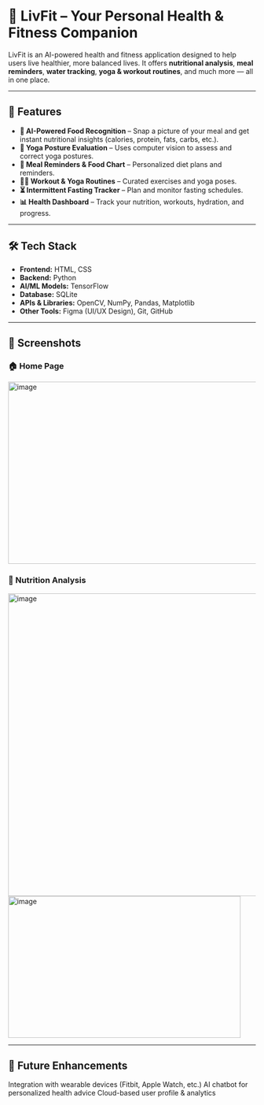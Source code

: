 # 🌿 LivFit – Your Personal Health & Fitness Companion

LivFit is an AI-powered health and fitness application designed to help users live healthier, more balanced lives. It offers **nutritional analysis**, **meal reminders**, **water tracking**, **yoga & workout routines**, and much more — all in one place.

---

## 📌 Features

- **🤖 AI-Powered Food Recognition** – Snap a picture of your meal and get instant nutritional insights (calories, protein, fats, carbs, etc.).
- **🧘 Yoga Posture Evaluation** – Uses computer vision to assess and correct yoga postures.
- **🍱 Meal Reminders & Food Chart** – Personalized diet plans and reminders.
- **🏋️‍♂️ Workout & Yoga Routines** – Curated exercises and yoga poses.
- **⏳ Intermittent Fasting Tracker** – Plan and monitor fasting schedules.
- **📊 Health Dashboard** – Track your nutrition, workouts, hydration, and progress.

---

## 🛠️ Tech Stack

- **Frontend:** HTML, CSS
- **Backend:** Python 
- **AI/ML Models:** TensorFlow 
- **Database:** SQLite 
- **APIs & Libraries:** OpenCV, NumPy, Pandas, Matplotlib
- **Other Tools:** Figma (UI/UX Design), Git, GitHub

---

## 📸 Screenshots

### 🏠 Home Page
<img width="570" height="370" alt="image" src="https://github.com/user-attachments/assets/cc2d0348-4051-4b35-883f-0f27aeac86c7" />

### 🍱 Nutrition Analysis
<img width="975" height="615" alt="image" src="https://github.com/user-attachments/assets/b2f757bd-14ab-41e4-9a76-da36e640d6ed" />
<img width="473" height="288" alt="image" src="https://github.com/user-attachments/assets/1a46b855-7cef-4f62-a493-4ab070690c9b" />

---

## 📌 Future Enhancements
Integration with wearable devices (Fitbit, Apple Watch, etc.)
AI chatbot for personalized health advice
Cloud-based user profile & analytics
